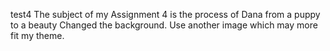 test4
The subject of my Assignment 4 is the process of Dana from a puppy to a beauty
Changed the background.
Use another image which may more fit my theme.

